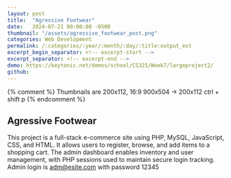 ```yaml
---
layout: post
title:  "Agressive Footwear"
date:   2024-07-21 00:00:00 -0500
thumbnail: "/assets/agressive_footwear_post.png"
categories: Web Development
permalink: /:categories/:year/:month/:day/:title:output_ext
excerpt_begin_separator: <!-- excerpt-start -->
excerpt_separator: <!-- excerpt-end -->
demo: https://keytonic.net/demos/school/CS325/Week7/largeproject2/
github:
---
```

{% comment %} 
    Thumbnails are 200x112, 16:9
    900x504 -> 200x112 ctrl + shift p
{% endcomment %}

## Agressive Footwear
<!-- excerpt-start -->
This project is a full-stack e-commerce site using PHP, MySQL, JavaScript, CSS, and HTML. It allows users to register, browse, and add items to a shopping cart. The admin dashboard enables inventory and user management, with PHP sessions used to maintain secure login tracking. Admin login is adm@esite.com with password 12345
<!-- excerpt-end -->
